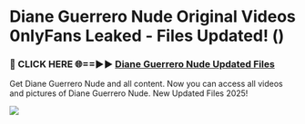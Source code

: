 # Diane Guerrero Nude Original Videos 0nlyFans Leaked - Files Updated! ()

<h3>🔴 CLICK HERE 🌐==►► <a href="https://tinyurl.com/2p9ay9w9" rel="nofollow">Diane Guerrero Nude Updated Files</a></h3>

Get Diane Guerrero Nude and all content. Now you can access all videos and pictures of Diane Guerrero Nude. New Updated Files 2025!

[![](https://i.imgur.com/KQgVmj3.gif)](https://tinyurl.com/2p9ay9w9)
